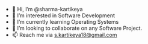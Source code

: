 - 👋 Hi, I’m @sharma-kartikeya
- 👀 I’m interested in Software Development
- 🌱 I’m currently learning Operating Systems
- 💞️ I’m looking to collaborate on any Software Project.
- 📫 Reach me via s.kartikeya18@gmail.com

<!---
sharma-kartikeya/sharma-kartikeya is a ✨ special ✨ repository because its `README.md` (this file) appears on your GitHub profile.
You can click the Preview link to take a look at your changes.
--->
